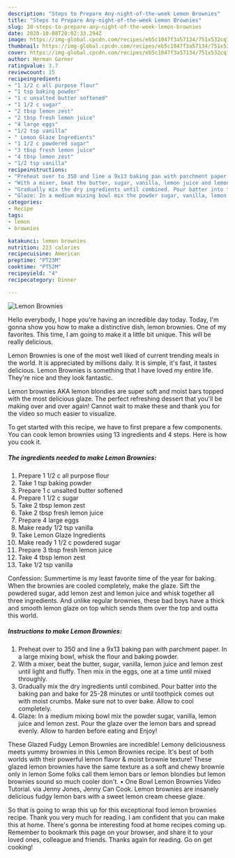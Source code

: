 ```yaml
---
description: "Steps to Prepare Any-night-of-the-week Lemon Brownies"
title: "Steps to Prepare Any-night-of-the-week Lemon Brownies"
slug: 38-steps-to-prepare-any-night-of-the-week-lemon-brownies
date: 2020-10-08T20:02:33.294Z
image: https://img-global.cpcdn.com/recipes/eb5c1047f3a57134/751x532cq70/lemon-brownies-recipe-main-photo.jpg
thumbnail: https://img-global.cpcdn.com/recipes/eb5c1047f3a57134/751x532cq70/lemon-brownies-recipe-main-photo.jpg
cover: https://img-global.cpcdn.com/recipes/eb5c1047f3a57134/751x532cq70/lemon-brownies-recipe-main-photo.jpg
author: Herman Garner
ratingvalue: 3.7
reviewcount: 15
recipeingredient:
- "1 1/2 c all purpose flour"
- "1 tsp baking powder"
- "1 c unsalted butter softened"
- "1 1/2 c sugar"
- "2 tbsp lemon zest"
- "2 tbsp fresh lemon juice"
- "4 large eggs"
- "1/2 tsp vanilla"
- " Lemon Glaze Ingredients"
- "1 1/2 c powdered sugar"
- "3 tbsp fresh lemon juice"
- "4 tbsp lemon zest"
- "1/2 tsp vanilla"
recipeinstructions:
- "Preheat over to 350 and line a 9x13 baking pan with parchment paper. In a large mixing bowl, whisk the flour and baking powder."
- "With a mixer, beat the butter, sugar, vanilla, lemon juice and lemon zest until light and fluffy. Then mix in the eggs, one at a time until mixed throughly."
- "Gradually mix the dry ingredients until combined. Pour batter into the baking pan and bake for 25-28 minutes or until toothpick comes out with moist crumbs. Make sure not to over bake. Allow to cool completely."
- "Glaze: In a medium mixing bowl mix the powder sugar, vanilla, lemon juice and lemon zest. Pour the glaze over the lemon bars and spread evenly. Allow to harden before eating and Enjoy!"
categories:
- Recipe
tags:
- lemon
- brownies

katakunci: lemon brownies 
nutrition: 223 calories
recipecuisine: American
preptime: "PT23M"
cooktime: "PT52M"
recipeyield: "4"
recipecategory: Dinner

---
```



![Lemon Brownies](https://img-global.cpcdn.com/recipes/eb5c1047f3a57134/751x532cq70/lemon-brownies-recipe-main-photo.jpg)

Hello everybody, I hope you're having an incredible day today. Today, I'm gonna show you how to make a distinctive dish, lemon brownies. One of my favorites. This time, I am going to make it a little bit unique. This will be really delicious.

Lemon Brownies is one of the most well liked of current trending meals in the world. It is appreciated by millions daily. It is simple, it's fast, it tastes delicious. Lemon Brownies is something that I have loved my entire life. They're nice and they look fantastic.

Lemon brownies AKA lemon blondies are super soft and moist bars topped with the most delicious glaze. The perfect refreshing dessert that you&#39;ll be making over and over again! Cannot wait to make these and thank you for the video so much easier to visualize.


To get started with this recipe, we have to first prepare a few components. You can cook lemon brownies using 13 ingredients and 4 steps. Here is how you cook it.

<!--inarticleads1-->

##### The ingredients needed to make Lemon Brownies:

1. Prepare 1 1/2 c all purpose flour
1. Take 1 tsp baking powder
1. Prepare 1 c unsalted butter softened
1. Prepare 1 1/2 c sugar
1. Take 2 tbsp lemon zest
1. Take 2 tbsp fresh lemon juice
1. Prepare 4 large eggs
1. Make ready 1/2 tsp vanilla
1. Take  Lemon Glaze Ingredients
1. Make ready 1 1/2 c powdered sugar
1. Prepare 3 tbsp fresh lemon juice
1. Take 4 tbsp lemon zest
1. Take 1/2 tsp vanilla


Confession: Summertime is my least favorite time of the year for baking. When the brownies are cooled completely, make the glaze. Sift the powdered sugar, add lemon zest and lemon juice and whisk together all three ingredients. And unlike regular brownies, these bad boys have a thick and smooth lemon glaze on top which sends them over the top and outta this world. 

<!--inarticleads2-->

##### Instructions to make Lemon Brownies:

1. Preheat over to 350 and line a 9x13 baking pan with parchment paper. In a large mixing bowl, whisk the flour and baking powder.
1. With a mixer, beat the butter, sugar, vanilla, lemon juice and lemon zest until light and fluffy. Then mix in the eggs, one at a time until mixed throughly.
1. Gradually mix the dry ingredients until combined. Pour batter into the baking pan and bake for 25-28 minutes or until toothpick comes out with moist crumbs. Make sure not to over bake. Allow to cool completely.
1. Glaze: In a medium mixing bowl mix the powder sugar, vanilla, lemon juice and lemon zest. Pour the glaze over the lemon bars and spread evenly. Allow to harden before eating and Enjoy!


These Glazed Fudgy Lemon Brownies are incredible! Lemony deliciousness meets yummy brownies in this Lemon Brownies recipe. It&#39;s best of both worlds with their powerful lemon flavor &amp; moist brownie texture! These glazed lemon brownies have the same texture as a soft and chewy brownie only in lemon Some folks call them lemon bars or lemon blondies but lemon brownies sound so much cooler don&#39;t. • One Bowl Lemon Brownies Video Tutorial. via Jenny Jones, Jenny Can Cook. Lemon brownies are insanely delicious fudgy lemon bars with a sweet lemon cream cheese glaze. 

So that is going to wrap this up for this exceptional food lemon brownies recipe. Thank you very much for reading. I am confident that you can make this at home. There's gonna be interesting food at home recipes coming up. Remember to bookmark this page on your browser, and share it to your loved ones, colleague and friends. Thanks again for reading. Go on get cooking!
